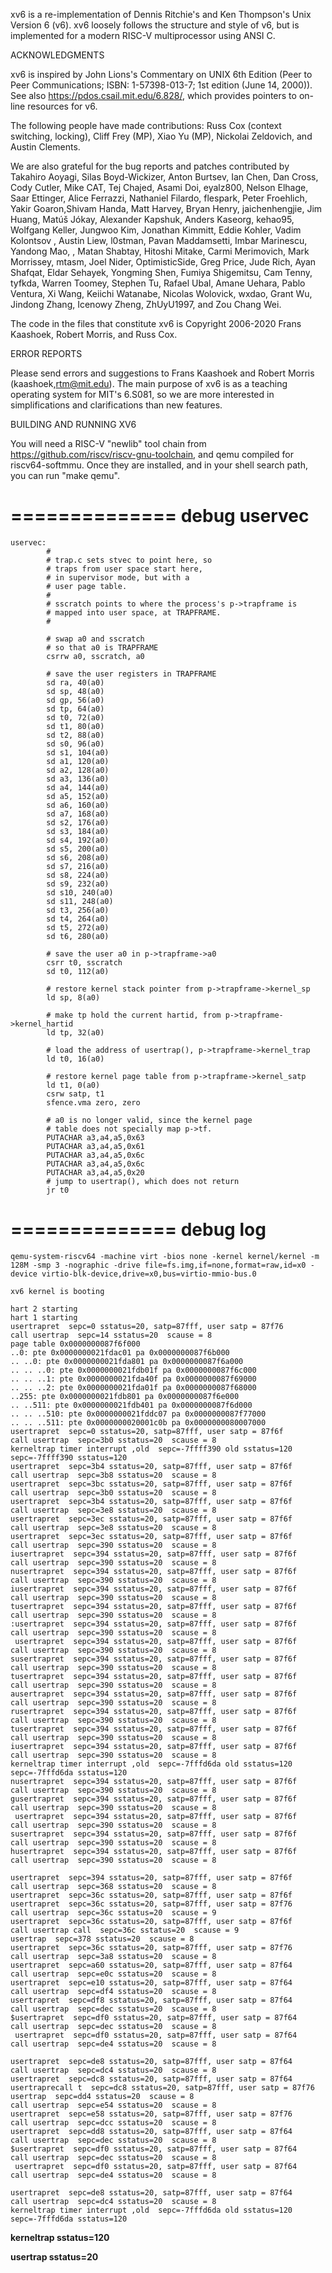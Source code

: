 xv6 is a re-implementation of Dennis Ritchie's and Ken Thompson's Unix
Version 6 (v6).  xv6 loosely follows the structure and style of v6,
but is implemented for a modern RISC-V multiprocessor using ANSI C.

ACKNOWLEDGMENTS

xv6 is inspired by John Lions's Commentary on UNIX 6th Edition (Peer
to Peer Communications; ISBN: 1-57398-013-7; 1st edition (June 14,
2000)). See also https://pdos.csail.mit.edu/6.828/, which
provides pointers to on-line resources for v6.

The following people have made contributions: Russ Cox (context switching,
locking), Cliff Frey (MP), Xiao Yu (MP), Nickolai Zeldovich, and Austin
Clements.

We are also grateful for the bug reports and patches contributed by
Takahiro Aoyagi, Silas Boyd-Wickizer, Anton Burtsev, Ian Chen, Dan
Cross, Cody Cutler, Mike CAT, Tej Chajed, Asami Doi, eyalz800, Nelson
Elhage, Saar Ettinger, Alice Ferrazzi, Nathaniel Filardo, flespark,
Peter Froehlich, Yakir Goaron,Shivam Handa, Matt Harvey, Bryan Henry,
jaichenhengjie, Jim Huang, Matúš Jókay, Alexander Kapshuk, Anders
Kaseorg, kehao95, Wolfgang Keller, Jungwoo Kim, Jonathan Kimmitt,
Eddie Kohler, Vadim Kolontsov , Austin Liew, l0stman, Pavan
Maddamsetti, Imbar Marinescu, Yandong Mao, , Matan Shabtay, Hitoshi
Mitake, Carmi Merimovich, Mark Morrissey, mtasm, Joel Nider,
OptimisticSide, Greg Price, Jude Rich, Ayan Shafqat, Eldar Sehayek,
Yongming Shen, Fumiya Shigemitsu, Cam Tenny, tyfkda, Warren Toomey,
Stephen Tu, Rafael Ubal, Amane Uehara, Pablo Ventura, Xi Wang, Keiichi
Watanabe, Nicolas Wolovick, wxdao, Grant Wu, Jindong Zhang, Icenowy
Zheng, ZhUyU1997, and Zou Chang Wei.

The code in the files that constitute xv6 is
Copyright 2006-2020 Frans Kaashoek, Robert Morris, and Russ Cox.

ERROR REPORTS

Please send errors and suggestions to Frans Kaashoek and Robert Morris
(kaashoek,rtm@mit.edu). The main purpose of xv6 is as a teaching
operating system for MIT's 6.S081, so we are more interested in
simplifications and clarifications than new features.

BUILDING AND RUNNING XV6

You will need a RISC-V "newlib" tool chain from
https://github.com/riscv/riscv-gnu-toolchain, and qemu compiled for
riscv64-softmmu. Once they are installed, and in your shell
search path, you can run "make qemu".

# ============== debug uservec
```
uservec:    
        #
        # trap.c sets stvec to point here, so
        # traps from user space start here,
        # in supervisor mode, but with a
        # user page table.
        #
        # sscratch points to where the process's p->trapframe is
        # mapped into user space, at TRAPFRAME.
        #
        
        # swap a0 and sscratch
        # so that a0 is TRAPFRAME
        csrrw a0, sscratch, a0

        # save the user registers in TRAPFRAME
        sd ra, 40(a0)
        sd sp, 48(a0)
        sd gp, 56(a0)
        sd tp, 64(a0)
        sd t0, 72(a0)
        sd t1, 80(a0)
        sd t2, 88(a0)
        sd s0, 96(a0)
        sd s1, 104(a0)
        sd a1, 120(a0)
        sd a2, 128(a0)
        sd a3, 136(a0)
        sd a4, 144(a0)
        sd a5, 152(a0)
        sd a6, 160(a0)
        sd a7, 168(a0)
        sd s2, 176(a0)
        sd s3, 184(a0)
        sd s4, 192(a0)
        sd s5, 200(a0)
        sd s6, 208(a0)
        sd s7, 216(a0)
        sd s8, 224(a0)
        sd s9, 232(a0)
        sd s10, 240(a0)
        sd s11, 248(a0)
        sd t3, 256(a0)
        sd t4, 264(a0)
        sd t5, 272(a0)
        sd t6, 280(a0)

        # save the user a0 in p->trapframe->a0
        csrr t0, sscratch
        sd t0, 112(a0)

        # restore kernel stack pointer from p->trapframe->kernel_sp
        ld sp, 8(a0)

        # make tp hold the current hartid, from p->trapframe->kernel_hartid
        ld tp, 32(a0)

        # load the address of usertrap(), p->trapframe->kernel_trap
        ld t0, 16(a0)

        # restore kernel page table from p->trapframe->kernel_satp
        ld t1, 0(a0)
        csrw satp, t1
        sfence.vma zero, zero

        # a0 is no longer valid, since the kernel page
        # table does not specially map p->tf.
        PUTACHAR a3,a4,a5,0x63
        PUTACHAR a3,a4,a5,0x61
        PUTACHAR a3,a4,a5,0x6c
        PUTACHAR a3,a4,a5,0x6c
        PUTACHAR a3,a4,a5,0x20
        # jump to usertrap(), which does not return
        jr t0

```

# ============== debug log

```
qemu-system-riscv64 -machine virt -bios none -kernel kernel/kernel -m 128M -smp 3 -nographic -drive file=fs.img,if=none,format=raw,id=x0 -device virtio-blk-device,drive=x0,bus=virtio-mmio-bus.0

xv6 kernel is booting

hart 2 starting
hart 1 starting
usertrapret  sepc=0 sstatus=20, satp=87fff, user satp = 87f76 
call usertrap  sepc=14 sstatus=20  scause = 8 
page table 0x0000000087f6f000
..0: pte 0x0000000021fdac01 pa 0x0000000087f6b000
.. ..0: pte 0x0000000021fda801 pa 0x0000000087f6a000
.. .. ..0: pte 0x0000000021fdb01f pa 0x0000000087f6c000
.. .. ..1: pte 0x0000000021fda40f pa 0x0000000087f69000
.. .. ..2: pte 0x0000000021fda01f pa 0x0000000087f68000
..255: pte 0x0000000021fdb801 pa 0x0000000087f6e000
.. ..511: pte 0x0000000021fdb401 pa 0x0000000087f6d000
.. .. ..510: pte 0x0000000021fddc07 pa 0x0000000087f77000
.. .. ..511: pte 0x0000000020001c0b pa 0x0000000080007000
usertrapret  sepc=0 sstatus=20, satp=87fff, user satp = 87f6f 
call usertrap  sepc=3b0 sstatus=20  scause = 8 
kerneltrap timer interrupt ,old  sepc=-7ffff390 old sstatus=120  sepc=-7ffff390 sstatus=120
usertrapret  sepc=3b4 sstatus=20, satp=87fff, user satp = 87f6f 
call usertrap  sepc=3b8 sstatus=20  scause = 8 
usertrapret  sepc=3bc sstatus=20, satp=87fff, user satp = 87f6f 
call usertrap  sepc=3b0 sstatus=20  scause = 8 
usertrapret  sepc=3b4 sstatus=20, satp=87fff, user satp = 87f6f 
call usertrap  sepc=3e8 sstatus=20  scause = 8 
usertrapret  sepc=3ec sstatus=20, satp=87fff, user satp = 87f6f 
call usertrap  sepc=3e8 sstatus=20  scause = 8 
usertrapret  sepc=3ec sstatus=20, satp=87fff, user satp = 87f6f 
call usertrap  sepc=390 sstatus=20  scause = 8 
iusertrapret  sepc=394 sstatus=20, satp=87fff, user satp = 87f6f 
call usertrap  sepc=390 sstatus=20  scause = 8 
nusertrapret  sepc=394 sstatus=20, satp=87fff, user satp = 87f6f 
call usertrap  sepc=390 sstatus=20  scause = 8 
iusertrapret  sepc=394 sstatus=20, satp=87fff, user satp = 87f6f 
call usertrap  sepc=390 sstatus=20  scause = 8 
tusertrapret  sepc=394 sstatus=20, satp=87fff, user satp = 87f6f 
call usertrap  sepc=390 sstatus=20  scause = 8 
:usertrapret  sepc=394 sstatus=20, satp=87fff, user satp = 87f6f 
call usertrap  sepc=390 sstatus=20  scause = 8 
 usertrapret  sepc=394 sstatus=20, satp=87fff, user satp = 87f6f 
call usertrap  sepc=390 sstatus=20  scause = 8 
susertrapret  sepc=394 sstatus=20, satp=87fff, user satp = 87f6f 
call usertrap  sepc=390 sstatus=20  scause = 8 
tusertrapret  sepc=394 sstatus=20, satp=87fff, user satp = 87f6f 
call usertrap  sepc=390 sstatus=20  scause = 8 
ausertrapret  sepc=394 sstatus=20, satp=87fff, user satp = 87f6f 
call usertrap  sepc=390 sstatus=20  scause = 8 
rusertrapret  sepc=394 sstatus=20, satp=87fff, user satp = 87f6f 
call usertrap  sepc=390 sstatus=20  scause = 8 
tusertrapret  sepc=394 sstatus=20, satp=87fff, user satp = 87f6f 
call usertrap  sepc=390 sstatus=20  scause = 8 
iusertrapret  sepc=394 sstatus=20, satp=87fff, user satp = 87f6f 
call usertrap  sepc=390 sstatus=20  scause = 8 
kerneltrap timer interrupt ,old  sepc=-7fffd6da old sstatus=120  sepc=-7fffd6da sstatus=120
nusertrapret  sepc=394 sstatus=20, satp=87fff, user satp = 87f6f 
call usertrap  sepc=390 sstatus=20  scause = 8 
gusertrapret  sepc=394 sstatus=20, satp=87fff, user satp = 87f6f 
call usertrap  sepc=390 sstatus=20  scause = 8 
 usertrapret  sepc=394 sstatus=20, satp=87fff, user satp = 87f6f 
call usertrap  sepc=390 sstatus=20  scause = 8 
susertrapret  sepc=394 sstatus=20, satp=87fff, user satp = 87f6f 
call usertrap  sepc=390 sstatus=20  scause = 8 
husertrapret  sepc=394 sstatus=20, satp=87fff, user satp = 87f6f 
call usertrap  sepc=390 sstatus=20  scause = 8 

usertrapret  sepc=394 sstatus=20, satp=87fff, user satp = 87f6f 
call usertrap  sepc=368 sstatus=20  scause = 8 
usertrapret  sepc=36c sstatus=20, satp=87fff, user satp = 87f6f 
usertrapret  sepc=36c sstatus=20, satp=87fff, user satp = 87f76 
call usertrap  sepc=36c sstatus=20  scause = 9 
usertrapret  sepc=36c sstatus=20, satp=87fff, user satp = 87f6f 
call usertrap call  sepc=36c sstatus=20  scause = 9 
usertrap  sepc=378 sstatus=20  scause = 8 
usertrapret  sepc=36c sstatus=20, satp=87fff, user satp = 87f76 
call usertrap  sepc=3a8 sstatus=20  scause = 8 
usertrapret  sepc=a60 sstatus=20, satp=87fff, user satp = 87f64 
call usertrap  sepc=e0c sstatus=20  scause = 8 
usertrapret  sepc=e10 sstatus=20, satp=87fff, user satp = 87f64 
call usertrap  sepc=df4 sstatus=20  scause = 8 
usertrapret  sepc=df8 sstatus=20, satp=87fff, user satp = 87f64 
call usertrap  sepc=dec sstatus=20  scause = 8 
$usertrapret  sepc=df0 sstatus=20, satp=87fff, user satp = 87f64 
call usertrap  sepc=dec sstatus=20  scause = 8 
 usertrapret  sepc=df0 sstatus=20, satp=87fff, user satp = 87f64 
call usertrap  sepc=de4 sstatus=20  scause = 8 

usertrapret  sepc=de8 sstatus=20, satp=87fff, user satp = 87f64 
call usertrap  sepc=dc4 sstatus=20  scause = 8 
usertrapret  sepc=dc8 sstatus=20, satp=87fff, user satp = 87f64 
usertraprecall t  sepc=dc8 sstatus=20, satp=87fff, user satp = 87f76 
usertrap  sepc=dd4 sstatus=20  scause = 8 
call usertrap  sepc=e54 sstatus=20  scause = 8 
usertrapret  sepc=e58 sstatus=20, satp=87fff, user satp = 87f76 
call usertrap  sepc=dcc sstatus=20  scause = 8 
usertrapret  sepc=dd8 sstatus=20, satp=87fff, user satp = 87f64 
call usertrap  sepc=dec sstatus=20  scause = 8 
$usertrapret  sepc=df0 sstatus=20, satp=87fff, user satp = 87f64 
call usertrap  sepc=dec sstatus=20  scause = 8 
 usertrapret  sepc=df0 sstatus=20, satp=87fff, user satp = 87f64 
call usertrap  sepc=de4 sstatus=20  scause = 8 

usertrapret  sepc=de8 sstatus=20, satp=87fff, user satp = 87f64 
call usertrap  sepc=dc4 sstatus=20  scause = 8 
kerneltrap timer interrupt ,old  sepc=-7fffd6da old sstatus=120  sepc=-7fffd6da sstatus=120
```
**kerneltrap sstatus=120**

**usertrap  sstatus=20**
